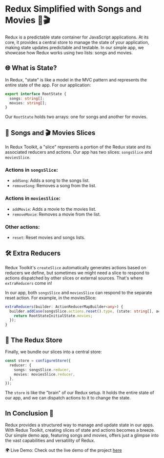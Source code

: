 # Redux Simplified with Songs and Movies 🎵🎬

Redux is a predictable state container for JavaScript applications. At its core, it provides a central store to manage the state of your application, making state updates predictable and testable. In our simple app, we showcase how Redux works using two lists: songs and movies.

## 🌐 What is State?

In Redux, "state" is like a model in the MVC pattern and represents the entire state of the app. For our application:

```typescript
export interface RootState {
  songs: string[];
  movies: string[];
}
```

Our `RootState` holds two arrays: one for songs and another for movies.

## 🎵 Songs and 🎬 Movies Slices

In Redux Toolkit, a "slice" represents a portion of the Redux state and its associated reducers and actions. Our app has two slices: `songsSlice` and `moviesSlice`.

### Actions in `songsSlice`:
- `addSong`: Adds a song to the songs list.
- `removeSong`: Removes a song from the list.

### Actions in `moviesSlice`:
- `addMovie`: Adds a movie to the movies list.
- `removeMovie`: Removes a movie from the list.

### Other actions:
- `reset`: Reset movies and songs lists.


## 🛠 Extra Reducers

Redux Toolkit's `createSlice` automatically generates actions based on reducers we define, but sometimes we might need a slice to respond to actions dispatched by other slices or external sources. That's where `extraReducers` come in!

In our app, both `songsSlice` and `moviesSlice` can respond to the separate reset action. For example, in the moviesSlice:
```typescript
extraReducers(builder: ActionReducerMapBuilder<any>) {
  builder.addCase(songsSlice.actions.reset().type, (state: string[], action: any) => {
    return RootStateInitialState.movies;
  });
}
```
## 🏪 The Redux Store

Finally, we bundle our slices into a central store:

```typescript
const store = configureStore({
  reducer: {
    songs: songsSlice.reducer,
    movies: moviesSlice.reducer,
  },
});
```

The `store` is like the "brain" of our Redux setup. It holds the entire state of our app, and we can dispatch actions to it to change the state.

## In Conclusion 🎉

Redux provides a structured way to manage and update state in our apps. With Redux Toolkit, creating slices of state and actions becomes a breeze. Our simple demo app, featuring songs and movies, offers just a glimpse into the vast capabilities and versatility of Redux.

🌍 Live Demo: Check out the live demo of the project [here](https://redux-toolkit-examples.vercel.app/)
